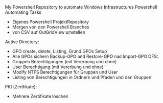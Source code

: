 My Powershell Repository to automate Windows Infrastructures
Powershell Automating Tasks:

- Eigenes Powershell ProjektRepository
- Mergen von den Powershell Branches
- von CSV auf OutGridView umstellen

Active Directory:
- GPO create, delete, Listing, Grund GPOs Setup 
- Alle GPOs sichern Backup-GPO and Restore-GPO nad Import-GPO
DFS:
 - Gruppen Berechtigungen (mit Vererbung und ohne)
 - User Berechtigung (mit Vererbung und ohne)
 - Modify NTFS Berechtigungen für Gruppen und User
 - Listing von Berechtigungen in Ordnern und Pfaden und den Gruppen

PKI (Zertfikate):
- Mehrere Zertifikate löschen



